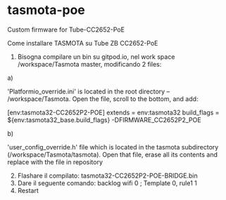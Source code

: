 # tasmota-poe
Custom firmware for Tube-CC2652-PoE

Come installare TASMOTA su Tube ZB CC2652-PoE

1) Bisogna compilare un bin su gitpod.io, nel work space /workspace/Tasmota master, modificando 2 files:

a)

'Platformio_override.ini' is located in the root directory – /workspace/Tasmota. Open the file, scroll to the bottom, and add:

[env:tasmota32-CC2652P2-POE]
extends                 = env:tasmota32
build_flags             = ${env:tasmota32_base.build_flags} -DFIRMWARE_CC2652P2_POE

b)

'user_config_override.h' file which is located in the tasmota subdirectory (/workspace/Tasmota/tasmota). Open that file, erase all its contents and replace with the file in repository


2) Flashare il compilato: tasmota32-CC2652P2-POE-BRIDGE.bin
3) Dare il seguente comando: backlog wifi 0 ; Template 0, rule1 1 
4) Restart
